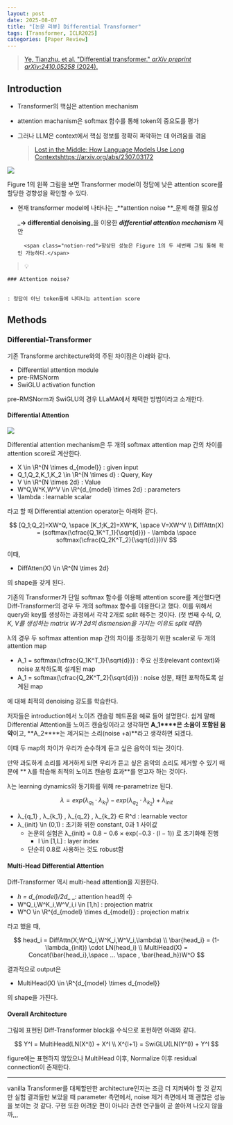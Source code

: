 ```yaml
---
layout: post
date: 2025-08-07
title: "[논문 리뷰] Differential Transformer"
tags: [Transformer, ICLR2025]
categories: [Paper Review]
---
```


> [Ye, Tianzhu, et al. "Differential transformer." ](https://arxiv.org/abs/2410.05258)[_arXiv preprint arXiv:2410.05258_](https://arxiv.org/abs/2410.05258)[ (2024).](https://arxiv.org/abs/2410.05258)



## Introduction

- Transformer의 핵심은 attention mechanism
- attention machanism은 softmax 함수를 통해 token의 중요도를 평가
- 그러나 LLM은 context에서 핵심 정보를 정확히 파악하는 데 어려움을 겪음

	> [Lost in the Middle: How Language Models Use Long Contextshttps://arxiv.org/abs/2307.03172](https://arxiv.org/abs/2307.03172)


![](https://prod-files-secure.s3.us-west-2.amazonaws.com/542b861c-36a8-4051-84e5-8804b6728dba/9083ea56-691a-4752-ae26-47f403431ac8/image.png?X-Amz-Algorithm=AWS4-HMAC-SHA256&X-Amz-Content-Sha256=UNSIGNED-PAYLOAD&X-Amz-Credential=ASIAZI2LB4662M63MBEE%2F20250821%2Fus-west-2%2Fs3%2Faws4_request&X-Amz-Date=20250821T090106Z&X-Amz-Expires=3600&X-Amz-Security-Token=IQoJb3JpZ2luX2VjEKH%2F%2F%2F%2F%2F%2F%2F%2F%2F%2FwEaCXVzLXdlc3QtMiJHMEUCIANLCAS9JyfuCGi%2B9VBuOBiYccFZff9xjJ5WCrLm9GIyAiEAyxo9Lz0rtceT1nhZOHGj17a4Kv4KfQJhiGUuXj4kN0kqiAQI6v%2F%2F%2F%2F%2F%2F%2F%2F%2F%2FARAAGgw2Mzc0MjMxODM4MDUiDFSEOAhXGB1WTHvaPyrcA45H8EOHMiN6F2I37eGLlqwFBnkzwMHn8rTdSUzLigG%2BoY5xHqqdziHOy81vixRK16SV2s%2FVrH%2B0ADds5eX1lo6ZRwxKr01gUktOZiQLsDAOxpAKz%2FkNW2LGiWShif4l%2BYMJEmXmJfqU1iR9Vtdv5SZf7U66UwBeXrMiQxKhWu8zgT%2FyWLYRM8y8g0j52mHnAuTi0zSsDhKLwdrEmqVZF4GfVOtm6X473XyeuVoDsqbEkxwooU4pnUIMzbRDKeq5lCRiPrYTbLQoYUheUsk6o0RMXzgtSHf9tHKoaHeKidEpfOXvNtYq3lZN%2F3U8%2FUlEykzdChaBSrunXYqZPiK9gUxPJlvHEVioCGx75LvQ4wApq35OEa6nzwzEU7hJsfrOBtGFvllj492jubTLC%2F3IX3WA3RH24W7vdCldlYRIuDjRZBPk5PeKnhPuF5WGd2a1FwC5Fiz%2BbsHeOon1aMzWKvyKoF8%2FXCtKNmMSc6jGVpHKnic4R3FfzJWT%2FyCqUIWv2rj8BrZsq1QpvcpLs2YAlvtrTqvqx1avOCNvAxtj31Ud9rFNWFeRreH30elHVeU%2BzIiXw1dNca4OKtHIQqTqlGPAp%2B9nra5HN5DcqMQpQaIds0vL%2F%2BkJK4OxbfMSMNO9m8UGOqUBhW%2B1Oi0mhSLfS4k8o6Jedy3vdglw9kVETD2nxhBVADGhVWDakZE1Umwd69xsSmZ5VI40qWhMHRhAi9KtZTIQrq2sE95yigC9gX4%2B9OXbCwFO8M864RKQbJIM3PvGJWhqqPATqXbrD%2F24unMTLVCMrKbiC6EBneR6o5n%2BdTGMbzsI6GIOgFWYiWbxrJkpt%2BHJg7gtzKizmbXWcrp%2BUvJdPayzJKaA&X-Amz-Signature=38fe5f7f106552ba873e294b901a9552925055498ac2d9991a1be7ab6a2680cd&X-Amz-SignedHeaders=host&x-amz-checksum-mode=ENABLED&x-id=GetObject)


Figure 1의 왼쪽 그림을 보면 Transformer model이 정답에 낮은 attention score를 할당한 경향성을 확인할 수 있다.

- 현재 transformer model에 나타나는 _**attention noise **_문제 해결 필요성

	_**→ differential denoising**_을 이용한 _**differential attention mechanism**_ 제안


		<span class="notion-red">향상된 성능은 Figure 1의 두 세번째 그림 통해 확인 가능하다.</span>


> 💡 


	### Attention noise?


	: 정답이 아닌 token들에 나타나는 attention score



## Methods



### Differential-Transformer


기존 Transforme architecture와의 주된 차이점은 아래와 같다.

- Differential attention module
- pre-RMSNorm
- SwiGLU activation function

pre-RMSNorm과 SwiGLU의 경우 LLaMA에서 채택한 방법이라고 소개한다.



#### Differential Attention


![](https://prod-files-secure.s3.us-west-2.amazonaws.com/542b861c-36a8-4051-84e5-8804b6728dba/116d70b2-1963-4810-9167-f4c7d8a06e8f/image.png?X-Amz-Algorithm=AWS4-HMAC-SHA256&X-Amz-Content-Sha256=UNSIGNED-PAYLOAD&X-Amz-Credential=ASIAZI2LB4662M63MBEE%2F20250821%2Fus-west-2%2Fs3%2Faws4_request&X-Amz-Date=20250821T090106Z&X-Amz-Expires=3600&X-Amz-Security-Token=IQoJb3JpZ2luX2VjEKH%2F%2F%2F%2F%2F%2F%2F%2F%2F%2FwEaCXVzLXdlc3QtMiJHMEUCIANLCAS9JyfuCGi%2B9VBuOBiYccFZff9xjJ5WCrLm9GIyAiEAyxo9Lz0rtceT1nhZOHGj17a4Kv4KfQJhiGUuXj4kN0kqiAQI6v%2F%2F%2F%2F%2F%2F%2F%2F%2F%2FARAAGgw2Mzc0MjMxODM4MDUiDFSEOAhXGB1WTHvaPyrcA45H8EOHMiN6F2I37eGLlqwFBnkzwMHn8rTdSUzLigG%2BoY5xHqqdziHOy81vixRK16SV2s%2FVrH%2B0ADds5eX1lo6ZRwxKr01gUktOZiQLsDAOxpAKz%2FkNW2LGiWShif4l%2BYMJEmXmJfqU1iR9Vtdv5SZf7U66UwBeXrMiQxKhWu8zgT%2FyWLYRM8y8g0j52mHnAuTi0zSsDhKLwdrEmqVZF4GfVOtm6X473XyeuVoDsqbEkxwooU4pnUIMzbRDKeq5lCRiPrYTbLQoYUheUsk6o0RMXzgtSHf9tHKoaHeKidEpfOXvNtYq3lZN%2F3U8%2FUlEykzdChaBSrunXYqZPiK9gUxPJlvHEVioCGx75LvQ4wApq35OEa6nzwzEU7hJsfrOBtGFvllj492jubTLC%2F3IX3WA3RH24W7vdCldlYRIuDjRZBPk5PeKnhPuF5WGd2a1FwC5Fiz%2BbsHeOon1aMzWKvyKoF8%2FXCtKNmMSc6jGVpHKnic4R3FfzJWT%2FyCqUIWv2rj8BrZsq1QpvcpLs2YAlvtrTqvqx1avOCNvAxtj31Ud9rFNWFeRreH30elHVeU%2BzIiXw1dNca4OKtHIQqTqlGPAp%2B9nra5HN5DcqMQpQaIds0vL%2F%2BkJK4OxbfMSMNO9m8UGOqUBhW%2B1Oi0mhSLfS4k8o6Jedy3vdglw9kVETD2nxhBVADGhVWDakZE1Umwd69xsSmZ5VI40qWhMHRhAi9KtZTIQrq2sE95yigC9gX4%2B9OXbCwFO8M864RKQbJIM3PvGJWhqqPATqXbrD%2F24unMTLVCMrKbiC6EBneR6o5n%2BdTGMbzsI6GIOgFWYiWbxrJkpt%2BHJg7gtzKizmbXWcrp%2BUvJdPayzJKaA&X-Amz-Signature=cfb3bbb5a38b9e354835144298cd62541afd5acf0249cd09db53db9d42c39e65&X-Amz-SignedHeaders=host&x-amz-checksum-mode=ENABLED&x-id=GetObject)


Differential attention mechanism은 두 개의 softmax attention map 간의 차이를 attention score로 계산한다.

- X \in \R^{N \times d\_{model}} : given input
- Q\_1,Q\_2,K\_1,K\_2 \in \R^{N \times d} : Query, Key
- V \in \R^{N \times 2d} : Value
- W^Q,W^K,W^V \in \R^{d\_{model} \times 2d} : parameters
- \lambda : learnable scalar

라고 할 때 Differential attention operator는 아래와 같다.


$$
[Q_1;Q_2]=XW^Q, \space [K_1;K_2]=XW^K, \space V=XW^V \\
DiffAttn(X) = (softmax(\cfrac{Q_1K^T_1}{\sqrt{d}}) - \lambda \space softmax(\cfrac{Q_2K^T_2}{\sqrt{d}}))V
$$


이때,

- DiffAtten(X) \in \R^{N \times 2d}

의 shape을 갖게 된다.


기존의 Transformer가 단일 softmax 함수를 이용해 attention score를 계산했다면 Diff-Transformer의 경우 두 개의 softmax 함수를 이용한다고 했다. 이를 위해서 query와 key를 생성하는 과정에서 각각 2개로 split 해주는 것이다. <span class="notion-red">(첫 번째 수식, </span><span class="notion-red">_Q, K, V를 생성하는 matrix W가 2d의 dismension을 가지는 이유도 split 때문_</span><span class="notion-red">)</span>


 λ의 경우 두 softmax attention map 간의 차이를 조정하기 위한 scaler로 두 개의 attention map

- A\_1 = softmax(\cfrac{Q\_1K^T\_1}{\sqrt{d}}) : 주요 신호(relevant context)와 noise 포착하도록 설계된 map
- A\_1 = softmax(\cfrac{Q\_2K^T\_2}{\sqrt{d}}) : noise 성분, 패턴 포착하도록 설계된 map 

에 대해 최적의 denoising 강도를 학습한다.


저자들은 introduction에서 노이즈 캔슬링 헤드폰을 예로 들어 설명한다. 쉽게 말해 Differential Attention을 노이즈 캔슬링이라고 생각하면 **A\_1****은 소음이 포함된 음악**이고, **A\_2****는 제거되는 소리(noise +a)**라고 생각하면 되겠다. 


이때 두 map의 차이가 우리가 순수하게 듣고 싶은 음악이 되는 것이다. 


만약 과도하게 소리를 제거하게 되면 우리가 듣고 싶은 음악의 소리도 제거할 수 있기 때문에 ** λ를 학습해 최적의 노이즈 캔슬링 효과**를 얻고자 하는 것이다.


λ는 learning dynamics와 동기화를 위해 re-parametrize 된다.


$$
\lambda = exp(\lambda_{q_1} \cdot \lambda_{k_1}) - exp(\lambda_{q_2} \cdot \lambda_{k_2}) + \lambda_{init}
$$

- λ\_{q\_1} , λ\_{k\_1} , λ\_{q\_2} , λ\_{k\_2} ∈ R^d : learnable vector
- λ\_{init} \in (0,1) : 초기화 위한 constant, 0과 1 사이값
	- 논문의 실험은 λ\_{init} = 0.8 − 0.6 × exp(−0.3 · (l − 1)) 로 초기화해 진행
		- l \in [1,L] : layer index
	- 단순히 0.8로 사용하는 것도 robust함


#### **Multi-Head Differential Attention**


Diff-Transformer 역시 multi-head attention을 지원한다.

- _h = d\_{model}/2d__ _: attention head의 수
- W^Q\_i,W^K\_i,W^V\_i,i \in [1,h] : projection matrix
- W^O \in \R^{d\_{model} \times d\_{model}} : projection matrix

라고 했을 때,


$$
head_i = DiffAttn(X;W^Q_i,W^K_i,W^V_i,\lambda) \\
\bar{head_i} = (1-\lambda_{init}) \cdot LN(head_i) \\
MultiHead(X) = Concat(\bar{head_i},\space ... \space , \bar{head_h})W^O
$$


결과적으로 output은

- MultiHead(X) \in \R^{d\_{model} \times d\_{model}}

의 shape을 가진다.



#### Overall Architecture


그림에 표현된 Diff-Transformer block을 수식으로 표현하면 아래와 같다.


$$
Y^l = MultiHead(LN(X^l)) + X^l \\
X^{l+1} = SwiGLU(LN(Y^l)) + Y^l
$$


figure에는 표현하지 않았으나 MultiHead 이후, Normalize 이후 residual connection이 존재한다.


---


vanilla Transformer를 대체할만한 architecture인지는 조금 더 지켜봐야 할 것 같지만 실험 결과들만 보았을 때 parameter 측면에서, noise 제거 측면에서 꽤 괜찮은 성능을 보이는 것 같다. 구현 또한 어려운 편이 아니라 관련 연구들이 곧 쏟아져 나오지 않을까,,,

